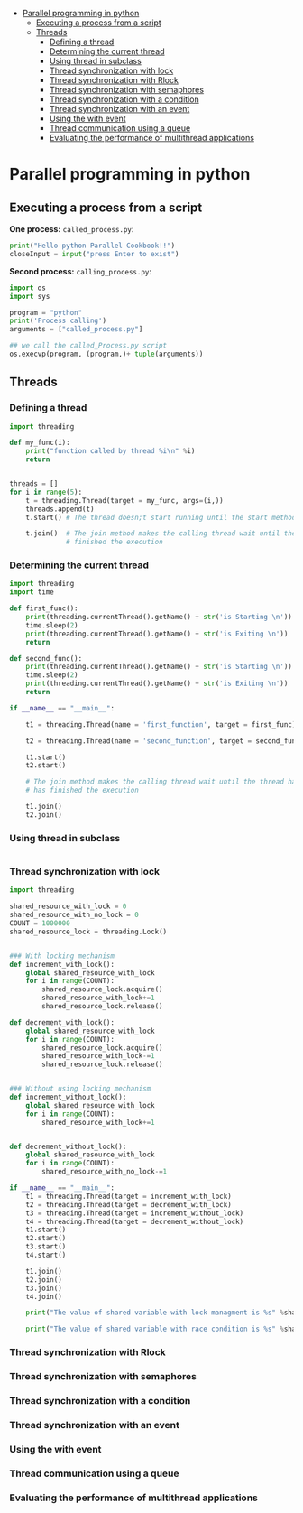 <!--ts-->
   * [Parallel programming in python](#parallel-programming-in-python)
      * [Executing a process from a script](#executing-a-process-from-a-script)
      * [Threads](#threads)
         * [Defining a thread](#defining-a-thread)
         * [Determining the current thread](#determining-the-current-thread)
         * [Using thread in subclass](#using-thread-in-subclass)
         * [Thread synchronization with lock](#thread-synchronization-with-lock)
         * [Thread synchronization with Rlock](#thread-synchronization-with-rlock)
         * [Thread synchronization with semaphores](#thread-synchronization-with-semaphores)
         * [Thread synchronization with a condition](#thread-synchronization-with-a-condition)
         * [Thread synchronization with an event](#thread-synchronization-with-an-event)
         * [Using the with event](#using-the-with-event)
         * [Thread communication using a queue](#thread-communication-using-a-queue)
         * [Evaluating the performance of multithread applications](#evaluating-the-performance-of-multithread-applications)

<!-- Added by: gil_diy, at: 2019-08-12T23:47+03:00 -->

<!--te-->


# Parallel programming in python


## Executing a process from a script

**One process:** `called_process.py`:
```python
print("Hello python Parallel Cookbook!!")
closeInput = input("press Enter to exist")
```

**Second process:** `calling_process.py`:
```python
import os
import sys

program = "python"
print('Process calling')
arguments = ["called_process.py"]

## we call the called_Process.py script
os.execvp(program, (program,)+ tuple(arguments))
```

## Threads

### Defining a thread

```python
import threading

def my_func(i):
	print("function called by thread %i\n" %i)
	return


threads = []
for i in range(5):
	t = threading.Thread(target = my_func, args=(i,))
	threads.append(t)
	t.start() # The thread doesn;t start running until the start method is called.

	t.join()  # The join method makes the calling thread wait until the thread has
			  # finished the execution

```
### Determining the current thread

```python
import threading
import time

def first_func():
	print(threading.currentThread().getName() + str('is Starting \n'))
	time.sleep(2)
	print(threading.currentThread().getName() + str('is Exiting \n'))
	return

def second_func():
	print(threading.currentThread().getName() + str('is Starting \n'))
	time.sleep(2)
	print(threading.currentThread().getName() + str('is Exiting \n'))
	return

if __name__ == "__main__":

	t1 = threading.Thread(name = 'first_function', target = first_func)

	t2 = threading.Thread(name = 'second_function', target = second_func)

	t1.start()
	t2.start()

	# The join method makes the calling thread wait until the thread has
	# has finished the execution

	t1.join()
	t2.join()

```


### Using thread in subclass

```python

```


### Thread synchronization with lock

```python
import threading

shared_resource_with_lock = 0
shared_resource_with_no_lock = 0
COUNT = 1000000
shared_resource_lock = threading.Lock()


### With locking mechanism
def increment_with_lock():
	global shared_resource_with_lock
	for i in range(COUNT):
		shared_resource_lock.acquire()
		shared_resource_with_lock+=1
		shared_resource_lock.release()

def decrement_with_lock():
	global shared_resource_with_lock
	for i in range(COUNT):
		shared_resource_lock.acquire()
		shared_resource_with_lock-=1
		shared_resource_lock.release()


### Without using locking mechanism
def increment_without_lock():
	global shared_resource_with_lock
	for i in range(COUNT):
		shared_resource_with_lock+=1


def decrement_without_lock():
	global shared_resource_with_lock
	for i in range(COUNT):
		shared_resource_with_no_lock-=1

if __name__ == "__main__":
	t1 = threading.Thread(target = increment_with_lock)
	t2 = threading.Thread(target = decrement_with_lock)
	t3 = threading.Thread(target = increment_without_lock)
	t4 = threading.Thread(target = decrement_without_lock)
	t1.start()
	t2.start()
	t3.start()
	t4.start()

	t1.join()
	t2.join()
	t3.join()
	t4.join()

	print("The value of shared variable with lock managment is %s" %shared_resource_with_lock )

	print("The value of shared variable with race condition is %s" %shared_resource_with_no_lock )
```

### Thread synchronization with Rlock

### Thread synchronization with semaphores

### Thread synchronization with a condition

### Thread synchronization with an event

### Using the with event

### Thread communication using a queue

### Evaluating the performance of multithread applications


